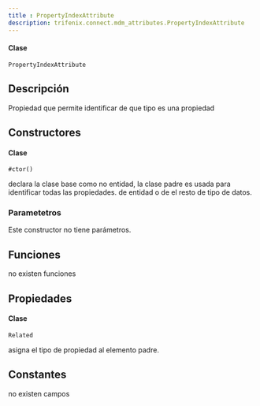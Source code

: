 ```yaml
---
title : PropertyIndexAttribute
description: trifenix.connect.mdm_attributes.PropertyIndexAttribute
---
```




<CodeBlock slots = 'heading, code' repeat = '1' languages = 'C#' />

#### Clase
```
PropertyIndexAttribute
```

## Descripción
Propiedad que permite identificar de que tipo es una propiedad
## Constructores


<CodeBlock slots = 'heading, code' repeat = '1' languages = 'C#' />

#### Clase
```
#ctor()
```


declara la clase base como no entidad,
la clase padre es usada para identificar todas las propiedades.
de entidad o de el resto de tipo de datos.
### Parametetros
Este constructor no tiene parámetros.

## Funciones

no existen funciones

## Propiedades


<CodeBlock slots = 'heading, code' repeat = '1' languages = 'C#' />

#### Clase
```
Related
```


asigna el tipo de propiedad al elemento padre.
## Constantes
no existen campos

